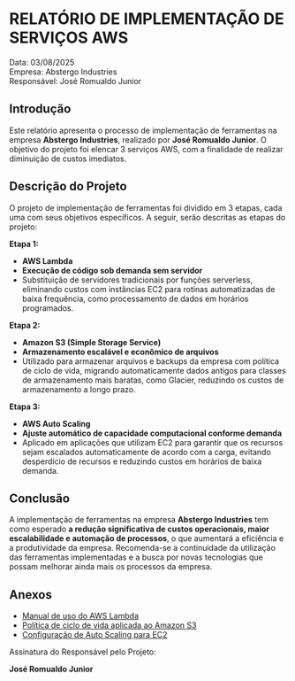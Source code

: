 # RELATÓRIO DE IMPLEMENTAÇÃO DE SERVIÇOS AWS

Data: 03/08/2025  
Empresa: Abstergo Industries  
Responsável: José Romualdo Junior  

## Introdução  
Este relatório apresenta o processo de implementação de ferramentas na empresa **Abstergo Industries**, realizado por **José Romualdo Junior**. O objetivo do projeto foi elencar 3 serviços AWS, com a finalidade de realizar diminuição de custos imediatos.

## Descrição do Projeto  
O projeto de implementação de ferramentas foi dividido em 3 etapas, cada uma com seus objetivos específicos. A seguir, serão descritas as etapas do projeto:

**Etapa 1:**  
- **AWS Lambda**  
- **Execução de código sob demanda sem servidor**  
- Substituição de servidores tradicionais por funções serverless, eliminando custos com instâncias EC2 para rotinas automatizadas de baixa frequência, como processamento de dados em horários programados.

**Etapa 2:**  
- **Amazon S3 (Simple Storage Service)**  
- **Armazenamento escalável e econômico de arquivos**  
- Utilizado para armazenar arquivos e backups da empresa com política de ciclo de vida, migrando automaticamente dados antigos para classes de armazenamento mais baratas, como Glacier, reduzindo os custos de armazenamento a longo prazo.

**Etapa 3:**  
- **AWS Auto Scaling**  
- **Ajuste automático de capacidade computacional conforme demanda**  
- Aplicado em aplicações que utilizam EC2 para garantir que os recursos sejam escalados automaticamente de acordo com a carga, evitando desperdício de recursos e reduzindo custos em horários de baixa demanda.

## Conclusão  
A implementação de ferramentas na empresa **Abstergo Industries** tem como esperado **a redução significativa de custos operacionais, maior escalabilidade e automação de processos**, o que aumentará a eficiência e a produtividade da empresa. Recomenda-se a continuidade da utilização das ferramentas implementadas e a busca por novas tecnologias que possam melhorar ainda mais os processos da empresa.

## Anexos

- [Manual de uso do AWS Lambda](https://docs.aws.amazon.com/pt_br/lambda/latest/dg/welcome.html)
- [Política de ciclo de vida aplicada ao Amazon S3](https://docs.aws.amazon.com/pt_br/AmazonS3/latest/userguide/lifecycle-configuration-examples.html)
- [Configuração de Auto Scaling para EC2](https://docs.aws.amazon.com/pt_br/autoscaling/ec2/userguide/what-is-amazon-ec2-auto-scaling.html)

Assinatura do Responsável pelo Projeto:

**José Romualdo Junior**
